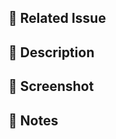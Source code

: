 ## 📌 Related Issue
<!-- 해당 PR이 해결하는 Issue 번호를 기입해주세요. -->

## 🚀 Description
<!-- PR의 주요 변경 사항이나 추가된 기능을 구체적으로 설명해주세요. -->

## 📸 Screenshot
<!-- UI 변경사항이 있을 경우, Before / After 캡처 이미지를 첨부해주세요. 없으면 생략 가능 -->

## 📝 Notes
<!-- 참고 레퍼런스나 기타 메모 사항이 있을 경우 기입해주세요. -->
